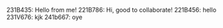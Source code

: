 231B435: Hello from me!
221B786: Hi, good to collaborate!
221B456: hello
231V676: kjk
241b667: oye

